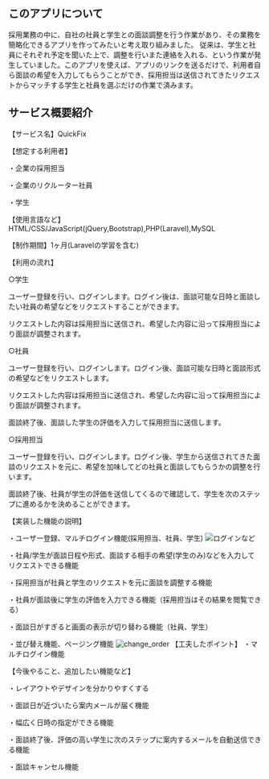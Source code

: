 ## このアプリについて

採用業務の中に、自社の社員と学生との面談調整を行う作業があり、その業務を簡略化できるアプリを作ってみたいと考え取り組みました。
従来は、学生と社員にそれぞれ予定を聞いた上で、調整を行いまた連絡を入れる、という作業が発生していました。このアプリを使えば、アプリのリンクを送るだけで、利用者自ら面談の希望を入力してもらうことができ、採用担当は送信されてきたリクエストからマッチする学生と社員を選ぶだけの作業で済みます。


## サービス概要紹介

【サービス名】QuickFix

【想定する利用者】

・企業の採用担当

・企業のリクルーター社員

・学生

【使用言語など】HTML/CSS/JavaScript(jQuery,Bootstrap),PHP(Laravel),MySQL

【制作期間】1ヶ月(Laravelの学習を含む)

【利用の流れ】

○学生

ユーザー登録を行い、ログインします。ログイン後は、面談可能な日時と面談したい社員の希望などをリクエストすることができます。

リクエストした内容は採用担当に送信され、希望した内容に沿って採用担当により面談が調整されます。

○社員

ユーザー登録を行い、ログインします。ログイン後、面談可能な日時と面談形式の希望などをリクエストします。

リクエストした内容は採用担当に送信され、希望した内容に沿って採用担当により面談が調整されます。

面談終了後、面談した学生の評価を入力して採用担当に送信します。

○採用担当

ユーザー登録を行い、ログインします。ログイン後、学生から送信されてきた面談のリクエストを元に、希望を加味してどの社員と面談してもらうかの調整を行います。

面談終了後、社員が学生の評価を送信してくるので確認して、学生を次のステップに進めるかを決めることができます。

【実装した機能の説明】

・ユーザー登録、マルチログイン機能(採用担当、社員、学生)
![ログインなど](https://user-images.githubusercontent.com/66907534/99960157-a1257980-2dcf-11eb-8ebe-d2d56ca5ca8e.gif)

・社員/学生が面談日程や形式、面談する相手の希望(学生のみ)などを入力してリクエストできる機能

・採用担当が社員と学生のリクエストを元に面談を調整する機能

・社員が面談後に学生の評価を入力できる機能（採用担当はその結果を閲覧できる）

・面談日がすぎると画面の表示が切り替わる機能（社員、学生）


・並び替え機能、ページング機能
![change_order](https://user-images.githubusercontent.com/66907534/99950268-a24eaa80-2dbf-11eb-87ce-2eaeb3d4180d.gif)
【工夫したポイント】
・マルチログイン機能

【今後やること、追加したい機能など】

・レイアウトやデザインを分かりやすくする

・面談日が近づいたら案内メールが届く機能

・幅広く日時の指定ができる機能

・面談終了後、評価の高い学生に次のステップに案内するメールを自動送信できる機能

・面談キャンセル機能
